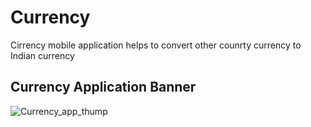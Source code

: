 # Currency
Cirrency mobile application helps to convert other counrty currency to Indian currency
## Currency Application Banner
![Currency_app_thump](https://user-images.githubusercontent.com/87937446/197928409-fad553c2-12e7-4343-8b05-fa2a9276225c.png)
